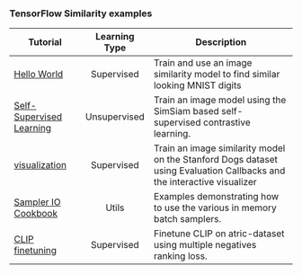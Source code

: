 ### TensorFlow Similarity examples


| Tutorial | Learning Type | Description |
| ------ | :-----: | ---------- |
| [Hello World](./supervised_hello_world.ipynb) | Supervised | Train and use an image similarity model to find similar looking MNIST digits |
| [Self-Supervised Learning](./unsupervised_hello_world.ipynb) | Unsupervised | Train an image model using the SimSiam based self-supervised contrastive learning. |
| [visualization](./supervised/visualization.ipynb) | Supervised | Train an image similarity model on the Stanford Dogs dataset using Evaluation Callbacks and the interactive visualizer |
| [Sampler IO Cookbook](./sampler_io_cookbook.ipynb) | Utils | Examples demonstrating how to use the various in memory batch samplers. |
| [CLIP finetuning](./multimodal_example.ipynb) | Supervised | Finetune CLIP on atric-dataset using multiple negatives ranking loss.
